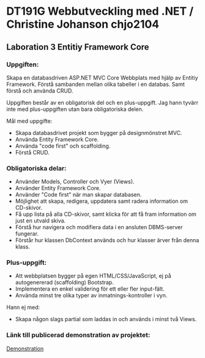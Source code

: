 # DT191G Webbutveckling med .NET / Christine Johanson chjo2104
## Laboration 3 Entitiy Framework Core

### Uppgiften:
Skapa en databasdriven ASP.NET MVC Core Webbplats med hjälp av Entitiy Framework. Förstå sambanden mellan olika tabeller i en databas. Samt förstå 
och använda CRUD.

Uppgiften består av en obligatorisk del och en plus-uppgift. Jag hann tyvärr inte med plus-uppgiften utan bara obligatoriska delen.

Mål med uppgifte: 
- Skapa databasdrivet projekt som bygger på designmönstret MVC.
- Använda Entity Framework Core.
- Använda "code first" och scaffolding.
- Förstå CRUD.

### Obligatoriska delar:
- Använder Models, Controller och Vyer (Views).
- Använder Entity Framework Core.
- Använder "Code first" när man skapar databasen.
- Möjlighet att skapa, redigera, uppdatera samt radera information om CD-skivor.
- Få upp lista på alla CD-skivor, samt klicka för att få fram information om just en utvald skiva.
- Förstå hur navigera och modifiera data i en ansluten DBMS-server fungerar.
- Förstår hur klassen DbContext används och hur klasser ärver från denna klass.

### Plus-uppgift:
- Att webbplatsen bygger på egen HTML/CSS/JavaScript, ej på autogenererad (scaffolding) Bootstrap.
- Implementera en enkel validering för ett eller fler input-fält.
- Använda minst tre olika typer av inmatnings-kontroller i vyn. 

Hann ej med: 
- Skapa någon slags partial som laddas in och används i minst två Views.

### Länk till publicerad demonstration av projektet:
[Demonstration](https://www.youtube.com/watch?v=zYBS_a06C1w)
